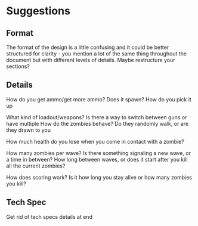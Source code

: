 # Suggestions

## Format
The format of the design is a little confusing and it could be better structured for clarity - you mention a lot of the same thing throughout the document but with different levels of details. Maybe restructure your sections?

## Details
How do you get ammo/get more ammo? Does it spawn? How do you pick it up

What kind of loadout/weapons? Is there a way to switch between guns or have multiple
How do the zombies behave? Do they randomly walk, or are they drawn to you

How much health do you lose when you come in contact with a zombie?

How many zombies per wave? Is there something signaling a new wave, or a time in between? How long between waves, or does it start after you kill all the current zombies?

How does scoring work? Is it how long you stay alive or how many zombies you kill?

## Tech Spec
Get rid of tech specs details at end 


